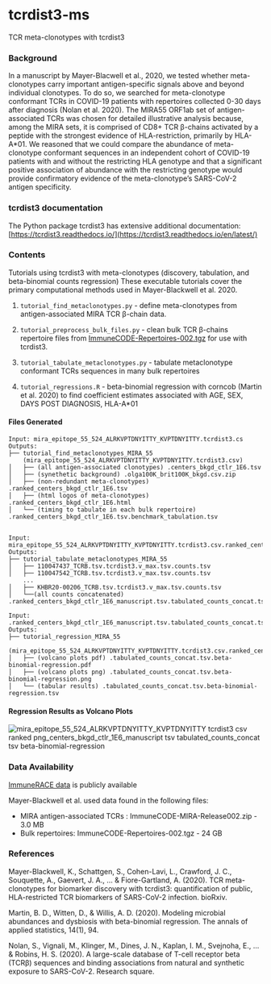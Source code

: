 # tcrdist3-ms

TCR meta-clonotypes with tcrdist3

### Background 

In a manuscript by Mayer-Blacwell et al., 2020, we tested whether meta-clonotypes carry important antigen-specific signals above and beyond individual clonotypes. To do so, we searched for meta-clonotype conformant TCRs in COVID-19 patients with repertoires collected 0-30 days after diagnosis (Nolan et al. 2020). The MIRA55 ORF1ab set of antigen-associated TCRs was chosen for detailed illustrative analysis because, among the MIRA sets, it is comprised of CD8+ TCR β-chains activated by a peptide with the strongest evidence of HLA-restriction, primarily by HLA-A*01. We reasoned that we could compare the abundance of meta-clonotype conformant sequences in an independent cohort of COVID-19 patients with and without the restricting HLA genotype and that a significant positive association of abundance with the restricting genotype would provide confirmatory evidence of the meta-clonotype’s SARS-CoV-2 antigen specificity. 

### tcrdist3 documentation

The Python package tcrdist3 has extensive additional documentation:
[https://tcrdist3.readthedocs.io/](https://tcrdist3.readthedocs.io/en/latest/)


### Contents 

Tutorials using tcrdist3 with meta-clonotypes (discovery, tabulation, and beta-binomial counts regression)
These executable tutorials cover the primary computational methods used in Mayer-Blackwell et al. 2020.  

1. `tutorial_find_metaclonotypes.py` - define meta-clonotypes from antigen-associated MIRA TCR β-chain data. 

2. `tutorial_preprocess_bulk_files.py` - clean bulk TCR β-chains repertoire files from [ImmuneCODE-Repertoires-002.tgz](https://clients.adaptivebiotech.com/pub/covid-2020) for use with tcrdist3.

3. `tutorial_tabulate_metaclonotypes.py` - tabulate metaclonotype conformant TCRs sequences in many bulk repertoires

4. `tutorial_regressions.R` - beta-binomial regression with corncob (Martin et al. 2020) to find coefficient estimates associated with AGE, SEX, DAYS POST DIAGNOSIS, HLA-A*01

#### Files Generated

```
Input: mira_epitope_55_524_ALRKVPTDNYITTY_KVPTDNYITTY.tcrdist3.cs
Outputs: 
├── tutorial_find_metaclonotypes_MIRA_55
    (mira_epitope_55_524_ALRKVPTDNYITTY_KVPTDNYITTY.tcrdist3.csv)
│   ├── (all antigen-associated clonotypes) .centers_bkgd_ctlr_1E6.tsv
│   ├── (synethetic background) .olga100K_brit100K_bkgd.csv.zip
│   ├── (non-redundant meta-clonotypes) .ranked_centers_bkgd_ctlr_1E6.tsv
│   ├── (html logos of meta-clonotypes) .ranked_centers_bkgd_ctlr_1E6.html
│   └── (timing to tabulate in each bulk repertoire) .ranked_centers_bkgd_ctlr_1E6.tsv.benchmark_tabulation.tsv


Input: mira_epitope_55_524_ALRKVPTDNYITTY_KVPTDNYITTY.tcrdist3.csv.ranked_centers_bkgd_ctlr_1E6.tsv
Outputs:
├── tutorial_tabulate_metaclonotypes_MIRA_55
│   ├── 110047437_TCRB.tsv.tcrdist3.v_max.tsv.counts.tsv
│   ├── 110047542_TCRB.tsv.tcrdist3.v_max.tsv.counts.tsv
    ... 
│   ├── KHBR20-00206_TCRB.tsv.tcrdist3.v_max.tsv.counts.tsv
│   └──(all counts concatenated) .ranked_centers_bkgd_ctlr_1E6_manuscript.tsv.tabulated_counts_concat.tsv

Input: .ranked_centers_bkgd_ctlr_1E6_manuscript.tsv.tabulated_counts_concat.tsv
Outputs:
├── tutorial_regression_MIRA_55 
    (mira_epitope_55_524_ALRKVPTDNYITTY_KVPTDNYITTY.tcrdist3.csv.ranked_centers_bkgd_ctlr_1E6_manuscript.tsv)
│   ├── (volcano plots pdf) .tabulated_counts_concat.tsv.beta-binomial-regression.pdf
│   ├── (volcano plots png) .tabulated_counts_concat.tsv.beta-binomial-regression.png
│   └── (tabular results) .tabulated_counts_concat.tsv.beta-binomial-regression.tsv
```

#### Regression Results as Volcano Plots

![mira_epitope_55_524_ALRKVPTDNYITTY_KVPTDNYITTY tcrdist3 csv ranked png_centers_bkgd_ctlr_1E6_manuscript tsv tabulated_counts_concat tsv beta-binomial-regression](https://user-images.githubusercontent.com/46639063/128776168-dc75f23d-e6a9-44d4-845f-97baac478499.png)


### Data Availability 

[ImmuneRACE data](https://clients.adaptivebiotech.com/pub/covid-2020) is publicly available 

Mayer-Blackwell et al. used data found in the following files: 
* MIRA antigen-associated TCRs : ImmuneCODE-MIRA-Release002.zip - 3.0 MB
* Bulk repertoires: ImmuneCODE-Repertoires-002.tgz - 24 GB


### References 

Mayer-Blackwell, K., Schattgen, S., Cohen-Lavi, L., Crawford, J. C., Souquette, A., Gaevert, J. A., ... & Fiore-Gartland, A. (2020). TCR meta-clonotypes for biomarker discovery with tcrdist3: quantification of public, HLA-restricted TCR biomarkers of SARS-CoV-2 infection. bioRxiv.

Martin, B. D., Witten, D., & Willis, A. D. (2020). Modeling microbial abundances and dysbiosis with beta-binomial regression. The annals of applied statistics, 14(1), 94.

Nolan, S., Vignali, M., Klinger, M., Dines, J. N., Kaplan, I. M., Svejnoha, E., ... & Robins, H. S. (2020). A large-scale database of T-cell receptor beta (TCRβ) sequences and binding associations from natural and synthetic exposure to SARS-CoV-2. Research square.


